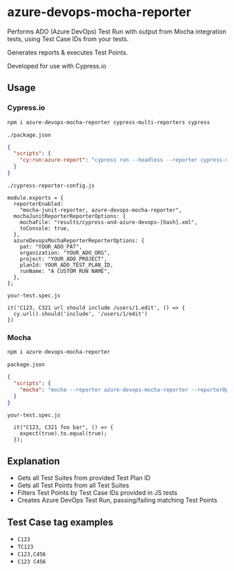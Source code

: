 # azure-devops-mocha-reporter

Performs ADO (Azure DevOps) Test Run with output from Mocha integration tests, using Test Case IDs from your tests.

Generates reports & executes Test Points.

Developed for use with Cypress.io

## Usage

### Cypress.io

```bash
npm i azure-devops-mocha-reporter cypress-multi-reporters cypress
```

`./package.json`
```JSON
{
  "scripts": {
    "cy:run:azure-report": "cypress run --headless --reporter cypress-multi-reporters --reporter-options configFile=cypress-reporter-config.js --config defaultCommandTimeout=10000"
  }
}
```
`./cypress-reporter-config.js`
```JS
module.exports = {
  reporterEnabled:
    "mocha-junit-reporter, azure-devops-mocha-reporter",
  mochaJunitReporterReporterOptions: {
    mochaFile: "results/cypress-and-azure-devops-[hash].xml",
    toConsole: true,
  },
  azureDevopsMochaReporterReporterOptions: {
    pat: "YOUR_ADO_PAT",
    organization: "YOUR_ADO_ORG",
    project: "YOUR_ADO_PROJECT",
    planId: YOUR_ADO_TEST_PLAN_ID,
    runName: "A CUSTOM RUN NAME",
  },
};

```
`your-test.spec.js`
```JS
it('C123, C321 url should include /users/1.edit', () => {
  cy.url().should('include', '/users/1/edit')
})
```

### Mocha
```bash
npm i azure-devops-mocha-reporter
```

`package.json`
```JSON
{
  "scripts": {
    "mocha": "mocha --reporter azure-devops-mocha-reporter --reporterOptions 'pat=YOUR_ADO_PAT,organisation=YOUR_ADO_ORG,project=YOUR_ADO_PROJECT,planId=YOUR_ADO_TEST_PLAN_ID,runName=A CUSTOM RUN NAME'"
  }
}
```
`your-test.spec.js`
```JS
  it("C123, C321 foo bar", () => {
    expect(true).to.equal(true);
  });
```

## Explanation

- Gets all Test Suites from provided Test Plan ID 
- Gets all Test Points from all Test Suites
- Filters Test Points by Test Case IDs provided in JS tests
- Creates Azure DevOps Test Run, passing/failing matching Test Points

## Test Case tag examples
- `C123`
- `TC123`
- `C123,C456`
- `C123 C456`